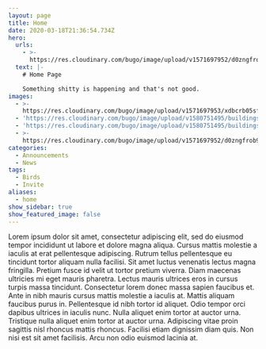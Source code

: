 ```yaml
---
layout: page
title: Home
date: 2020-03-18T21:36:54.734Z
hero:
  urls:
    - >-
      https://res.cloudinary.com/bugo/image/upload/v1571697952/d0zngfrob9d5mtpadtl2.jpg
  text: |-
    # Home Page

    Something shitty is happening and that's not good.
images:
  - >-
    https://res.cloudinary.com/bugo/image/upload/v1571697953/xdbcrb05sfkp9nds5atk.jpg
  - 'https://res.cloudinary.com/bugo/image/upload/v1580751495/buildings-6b.png'
  - 'https://res.cloudinary.com/bugo/image/upload/v1580751495/buildings-2b.png'
  - >-
    https://res.cloudinary.com/bugo/image/upload/v1571697952/d0zngfrob9d5mtpadtl2.jpg
categories:
  - Announcements
  - News
tags:
  - Birds
  - Invite
aliases:
  - home
show_sidebar: true
show_featured_image: false
---
```

Lorem ipsum dolor sit amet, consectetur adipiscing elit, sed do eiusmod tempor incididunt ut labore et dolore magna aliqua. Cursus mattis molestie a iaculis at erat pellentesque adipiscing. Rutrum tellus pellentesque eu tincidunt tortor aliquam nulla facilisi. Sit amet luctus venenatis lectus magna fringilla. Pretium fusce id velit ut tortor pretium viverra. Diam maecenas ultricies mi eget mauris pharetra. Lectus mauris ultrices eros in cursus turpis massa tincidunt. Consectetur lorem donec massa sapien faucibus et. Ante in nibh mauris cursus mattis molestie a iaculis at. Mattis aliquam faucibus purus in. Pellentesque id nibh tortor id aliquet. Odio tempor orci dapibus ultrices in iaculis nunc. Nulla aliquet enim tortor at auctor urna. Tristique nulla aliquet enim tortor at auctor urna. Adipiscing vitae proin sagittis nisl rhoncus mattis rhoncus. Facilisi etiam dignissim diam quis. Non nisi est sit amet facilisis. Arcu non odio euismod lacinia at.